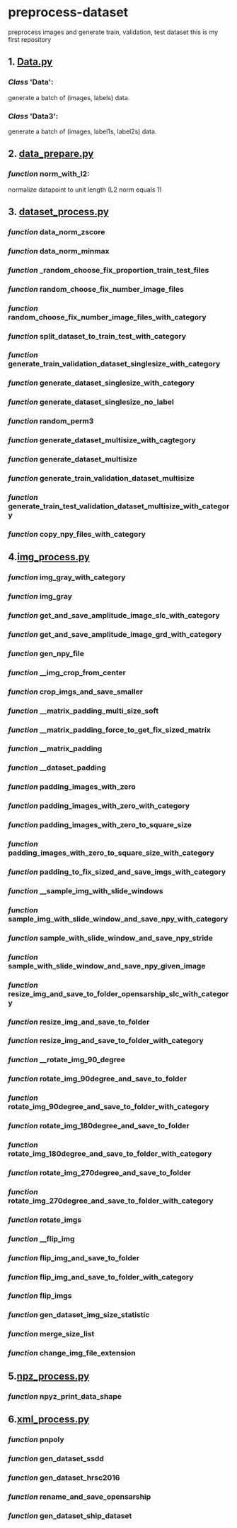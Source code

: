 # preprocess-dataset

preprocess images and generate train, validation, test dataset
this is my first repository

## 1. [Data.py](https://github.com/silenceagle/preprocess-dataset/blob/master/Data.py)
### *Class* 'Data': 
generate a batch of (images, labels) data.

### *Class* 'Data3': 
generate a batch of (images, label1s, label2s) data.

## 2. [data_prepare.py](https://github.com/silenceagle/preprocess-dataset/blob/master/data_prepare.py)
### *function* norm_with_l2:
normalize datapoint to unit length (L2 norm equals 1)

## 3. [dataset_process.py](https://github.com/silenceagle/preprocess-dataset/blob/master/dataset_process.py)
### *function* data_norm_zscore
### *function* data_norm_minmax

### *function* \_random_choose_fix_proportion_train_test_files
### *function* random_choose_fix_number_image_files
### *function* random_choose_fix_number_image_files_with_category

### *function* split_dataset_to_train_test_with_category

### *function* generate_train_validation_dataset_singlesize_with_category
### *function* generate_dataset_singlesize_with_category
### *function* generate_dataset_singlesize_no_label

### *function* random_perm3

### *function* generate_dataset_multisize_with_cagtegory
### *function* generate_dataset_multisize
### *function* generate_train_validation_dataset_multisize
### *function* generate_train_test_validation_dataset_multisize_with_category

### *function* copy_npy_files_with_category

## 4.[img_process.py](https://github.com/silenceagle/preprocess-dataset/blob/master/img_process.py)

### *function* img_gray_with_category
### *function* img_gray

### *function* get_and_save_amplitude_image_slc_with_category
### *function* get_and_save_amplitude_image_grd_with_category

### *function* gen_npy_file

### *function* \_\_img_crop_from_center
### *function* crop_imgs_and_save_smaller

### *function* \_\_matrix_padding_multi_size_soft
### *function* \_\_matrix_padding_force_to_get_fix_sized_matrix
### *function* \_\_matrix_padding
### *function* \_\_dataset_padding
### *function* padding_images_with_zero
### *function* padding_images_with_zero_with_category
### *function* padding_images_with_zero_to_square_size
### *function* padding_images_with_zero_to_square_size_with_category
### *function* padding_to_fix_sized_and_save_imgs_with_category

### *function* \_\_sample_img_with_slide_windows
### *function* sample_img_with_slide_window_and_save_npy_with_category
### *function* sample_with_slide_window_and_save_npy_stride
### *function* sample_with_slide_window_and_save_npy_given_image

### *function* resize_img_and_save_to_folder_opensarship_slc_with_category
### *function* resize_img_and_save_to_folder
### *function* resize_img_and_save_to_folder_with_category

### *function* \_\_rotate_img_90_degree
### *function* rotate_img_90degree_and_save_to_folder
### *function* rotate_img_90degree_and_save_to_folder_with_category
### *function* rotate_img_180degree_and_save_to_folder
### *function* rotate_img_180degree_and_save_to_folder_with_category
### *function* rotate_img_270degree_and_save_to_folder
### *function* rotate_img_270degree_and_save_to_folder_with_category
### *function* rotate_imgs

### *function* \_\_flip_img
### *function* flip_img_and_save_to_folder
### *function* flip_img_and_save_to_folder_with_category
### *function* flip_imgs

### *function* gen_dataset_img_size_statistic
### *function* merge_size_list
### *function* change_img_file_extension

## 5.[npz_process.py](https://github.com/silenceagle/preprocess-dataset/blob/master/npz_process.py)
### *function* npyz_print_data_shape

## 6.[xml_process.py](https://github.com/silenceagle/preprocess-dataset/blob/master/xml_process.py)

### *function* pnpoly

### *function* gen_dataset_ssdd

### *function* gen_dataset_hrsc2016  

### *function* rename_and_save_opensarship   

### *function* gen_dataset_ship_dataset     





